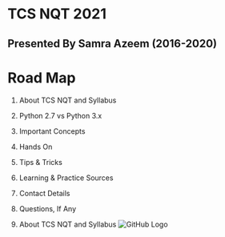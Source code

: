 #  TCS NQT 2021
## Presented By Samra Azeem (2016-2020) 

# Road Map

1. About TCS NQT and Syllabus
2. Python 2.7 vs Python 3.x
3. Important Concepts
4. Hands On
5. Tips & Tricks
6. Learning & Practice Sources
7. Contact Details
8. Questions, If Any


1. About TCS NQT and Syllabus
![GitHub Logo](/redux/src/logo.png)



